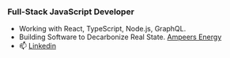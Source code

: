 ### Full-Stack JavaScript Developer

- Working with React, TypeScript, Node.js, GraphQL.
- Building Software to Decarbonize Real State. [Ampeers Energy](https://www.ampeersenergy.de/en-us)
- 📫 [Linkedin](https://www.linkedin.com/in/pedro-fuenmayor-a96a9715)

<!--
**Pedropfuenmayor/Pedropfuenmayor** is a ✨ _special_ ✨ repository because its `README.md` (this file) appears on your GitHub profile.

-->
